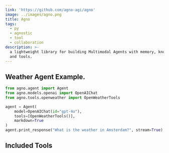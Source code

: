 ```yaml
---
link: 'https://github.com/agno-agi/agno'
image: ../images/agno.png
title: Agno
tags:
  - py
  - agnostic
  - tool
  - collaboration
description: >-
  a lightweight library for building Multimodal Agents with memory, knowledge
  and tools.
---
```


## Weather Agent Example.

```py
from agno.agent import Agent
from agno.models.openai import OpenAIChat
from agno.tools.openweather import OpenWeatherTools

agent = Agent(
    model=OpenAIChat(id="gpt-4o"),
    tools=[OpenWeatherTools()],
    markdown=True
)
agent.print_response("What is the weather in Amsterdam?", stream=True)
```


## Included Tools

